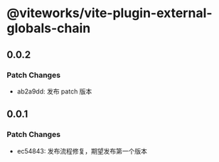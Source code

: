 # @viteworks/vite-plugin-external-globals-chain

## 0.0.2

### Patch Changes

- ab2a9dd: 发布 patch 版本

## 0.0.1

### Patch Changes

- ec54843: 发布流程修复，期望发布第一个版本
